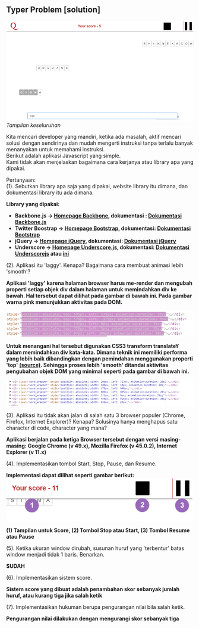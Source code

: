 ## Typer Problem [solution]

![Whole view](https://github.com/anwar-pasaribu/typer/blob/master/images/all.png)
*Tampilan keseluruhan*
    
Kita mencari developer yang mandiri, ketika ada masalah, aktif mencari solusi dengan sendirinya dan mudah mengerti instruksi tanpa terlalu banyak menanyakan untuk memahami instruksi.     
Berikut adalah aplikasi Javascript yang simple.    
Kami tidak akan menjelaskan bagaimana cara kerjanya atau library apa yang dipakai.   
    
Pertanyaan:   
(1). Sebutkan library apa saja yang dipakai, website library itu dimana, dan dokumentasi library itu ada dimana.

__Library yang dipakai:__
* __Backbone.js → [Homepage Backbone](http://backbonejs.org/), dokumentasi : [Dokumentasi Backbone.js](http://devdocs.io/backbone/)__
* __Twitter Boostrap → [Homepage Bootstrap](http://getbootstrap.com/), dokumentasi: [Dokumentasi Bootstrap](http://getbootstrap.com/)__
* __jQuery → [Homepage jQuery](https://jquery.com/), dokumentasi: [Dokumentasi jQuery](https://api.jquery.com/)__
* __Underscore → [Homepage Underscore.js](http://underscorejs.org/), dokumentasi: [Dokumentasi Underscorejs](http://devdocs.io/underscore/) atau [ini](http://underscorejs.org/)__


(2). Aplikasi itu 'laggy'. Kenapa? Bagaimana cara membuat animasi lebih 'smooth'?

__Aplikasi 'laggy' karena halaman browser harus me-render dan mengubah properti setiap objek div dalam halaman untuk memindahkan div ke bawah. Hal tersebut dapat dilihat pada gambar di bawah ini. Pada gambar warna pink menunjukkan aktivitas pada DOM.__

![DOM Process (Before)](https://github.com/anwar-pasaribu/typer/blob/master/images/dom-process-before.PNG)

__Untuk menangani hal tersebut digunakan CSS3 transform translateY dalam memindahkan div kata-kata. Dimana teknik ini memiliki performa yang lebih baik dibandingkan dengan pemindahan menggunakan properti 'top' [(source)](http://www.paulirish.com/2012/why-moving-elements-with-translate-is-better-than-posabs-topleft/). Sehingga proses lebih 'smooth' ditandai aktivitas pengubahan objek DOM yang minimal seperti pada gambar di bawah ini.__

![DOM Process (After)](https://github.com/anwar-pasaribu/typer/blob/master/images/dom-process-after.PNG)


(3). Aplikasi itu tidak akan jalan di salah satu 3 browser populer (Chrome, Firefox, Internet Explorer)? Kenapa? Solusinya hanya menghapus satu character di code, character yang mana?

__Aplikasi berjalan pada ketiga Browser tersebut dengan versi masing-masing: Google Chrome (v 49.x), Mozilla Firefox (v 45.0.2), Internet Explorer (v 11.x)__


(4). Implementasikan tombol Start, Stop, Pause, dan Resume.

__Implementasi dapat dilihat seperti gambar berikut:__
![Score view and Buttons](https://github.com/anwar-pasaribu/typer/blob/master/images/button-and-score_annotated.png)

__(1) Tampilan untuk Score, (2) Tombol Stop atau Start, (3) Tombol Resume atau Pause__


(5). Ketika ukuran window dirubah, susunan huruf yang 'terbentur' batas window menjadi tidak 1 baris. Benarkan.

__SUDAH__


(6). Implementasikan sistem score.   

__Sistem score yang dibuat adalah penambahan skor sebanyak jumlah huruf, atau kurang tiga jika salah ketik__


(7). Implementasikan hukuman berupa pengurangan nilai bila salah ketik.

__Pengurangan nilai dilakukan dengan mengurangi skor sebanyak tiga__
